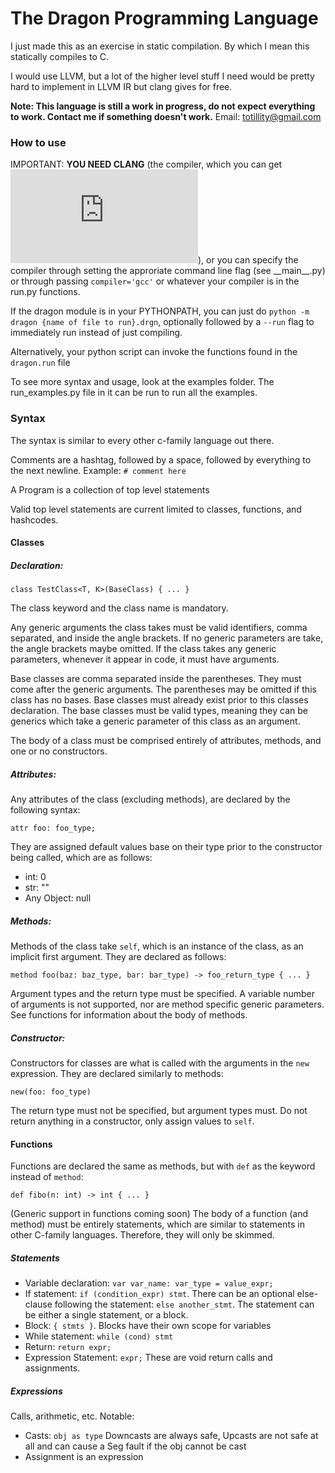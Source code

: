 # **The Dragon Programming Language**

I just made this as an exercise in static compilation. By which I mean this statically compiles to C.

I would use LLVM, but a lot of the higher level stuff I need would be pretty hard to 
implement in LLVM IR but clang gives for free.

**Note: This language is still a work in progress, do not expect everything to work. Contact me if something doesn't work.**
Email: totillity@gmail.com

### How to use

IMPORTANT: **YOU NEED CLANG** (the compiler, which you can get ![here](http://releases.llvm.org/download.html#8.0.0)), 
or you can specify the compiler through setting the 
approriate command line flag (see \_\_main__.py) or through passing `compiler='gcc'` or whatever your compiler is in the 
run.py functions.

If the dragon module is in your PYTHONPATH, you can just do `python -m dragon {name of file to run}.drgn`, 
optionally followed by a `--run` flag to immediately run instead of just compiling.

Alternatively, your python script can invoke the functions found in the `dragon.run` file

To see more syntax and usage, look at the examples folder. The run_examples.py file in it can be run to run all the examples.

### Syntax
The syntax is similar to every other c-family language out there.

Comments are a hashtag, followed by a space, followed by everything to the next newline.
Example: `# comment here`

A Program is a collection of top level statements

Valid top level statements are current limited to classes, functions, and hashcodes.

#### Classes

##### Declaration:

`class TestClass<T, K>(BaseClass) { ... }`

The class keyword and the class name is mandatory. 

Any generic arguments the class takes must be valid identifiers, comma separated, and inside the angle brackets.
If no generic parameters are take, the angle brackets maybe omitted.
If the class takes any generic parameters, whenever it appear in code, it must have arguments. 

Base classes are comma separated inside the parentheses. They must come after the generic arguments.
The parentheses may be omitted if this class has no bases.
Base classes must already exist prior to this classes declaration. 
The base classes must be valid types, meaning they can be generics which take a generic parameter of this class as an argument.

The body of a class must be comprised entirely of attributes, methods, and one or no constructors.

##### Attributes:

Any attributes of the class (excluding methods), are declared by the following syntax:

`attr foo: foo_type;`

They are assigned default values base on their type prior to the constructor being called, which are as follows:
* int: 0
* str: ""
* Any Object: null


##### Methods:

Methods of the class take `self`, which is an instance of the class, as an implicit first argument. They are declared as follows:

`method foo(baz: baz_type, bar: bar_type) -> foo_return_type { ... }`

Argument types and the return type must be specified. A variable number of arguments is not supported, nor are method specific generic parameters.
See functions for information about the body of methods.


##### Constructor:

Constructors for classes are what is called with the arguments in the `new` expression. They are declared similarly to methods:

`new(foo: foo_type)`

The return type must not be specified, but argument types must. Do not return anything in a constructor, only assign values to `self`.


#### Functions

Functions are declared the same as methods, but with `def` as the keyword instead of `method`:

`def fibo(n: int) -> int { ... }`

(Generic support in functions coming soon)
The body of a function (and method) must be entirely statements, which are similar to statements in other C-family languages. Therefore, they will only be skimmed.

##### Statements

* Variable declaration: `var var_name: var_type = value_expr;`
* If statement: `if (condition_expr) stmt`. There can be an optional else-clause following the statement: `else another_stmt`. The statement can be either a single statement, or a block.
* Block: `{ stmts }`. Blocks have their own scope for variables
* While statement: `while (cond) stmt`
* Return: `return expr;`
* Expression Statement: `expr;` These are void return calls and assignments.


##### Expressions
Calls, arithmetic, etc.
Notable:

* Casts: `obj as type` Downcasts are always safe, Upcasts are not safe at all and can cause a Seg fault if the obj cannot be cast
* Assignment is an expression
